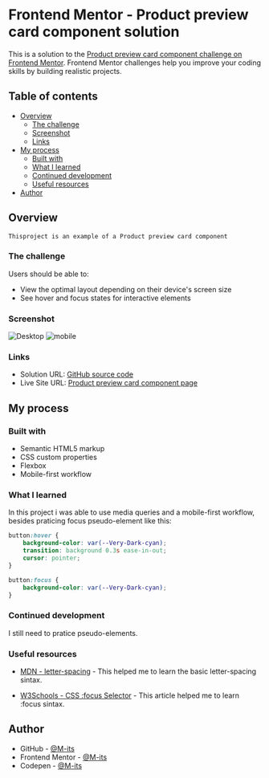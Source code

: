 # Frontend Mentor - Product preview card component solution

This is a solution to the [Product preview card component challenge on Frontend Mentor](https://www.frontendmentor.io/challenges/product-preview-card-component-GO7UmttRfa). Frontend Mentor challenges help you improve your coding skills by building realistic projects. 

## Table of contents

- [Overview](#overview)
  - [The challenge](#the-challenge)
  - [Screenshot](#screenshot)
  - [Links](#links)
- [My process](#my-process)
  - [Built with](#built-with)
  - [What I learned](#what-i-learned)
  - [Continued development](#continued-development)
  - [Useful resources](#useful-resources)
- [Author](#author)

## Overview
    Thisproject is an example of a Product preview card component

### The challenge

Users should be able to:

- View the optimal layout depending on their device's screen size
- See hover and focus states for interactive elements

### Screenshot

![Desktop](.design/desktop-solution.png)
![mobile](.design/mobile-solution.png)

### Links

- Solution URL: [GitHub source code](https://github.com/M-its/product-preview-card-component)
- Live Site URL: [Product preview card component page](https://m-its.github.io/product-preview-card-component/)

## My process

### Built with

- Semantic HTML5 markup
- CSS custom properties
- Flexbox
- Mobile-first workflow

### What I learned

In this project i was able to use media queries and a mobile-first workflow, besides praticing focus pseudo-element like this:

```css
button:hover {
    background-color: var(--Very-Dark-cyan);
    transition: background 0.3s ease-in-out;
    cursor: pointer;
}

button:focus {
    background-color: var(--Very-Dark-cyan);
}
```

### Continued development

I still need to pratice pseudo-elements.

### Useful resources

- [MDN - letter-spacing](https://developer.mozilla.org/pt-BR/docs/Web/CSS/letter-spacing) - This helped me to learn the basic letter-spacing sintax.

- [W3Schools - CSS :focus Selector](https://www.w3schools.com/CSSref/sel_focus.php) - This article helped me to learn :focus sintax.

## Author

-   GitHub - [@M-its](https://github.com/M-its)
-   Frontend Mentor - [@M-its](https://www.frontendmentor.io/profile/M-its)
-   Codepen - [@M-its](https://codepen.io/m-its)
